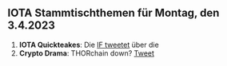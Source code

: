 ## IOTA Stammtischthemen für Montag, den 3.4.2023

1. **IOTA Quickteakes**: Die [IF tweetet]() über die []()
2. **Crypto Drama**: THORchain down? [Tweet](https://twitter.com/THORChain/status/1640569760974008320?s=20)

